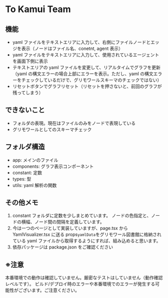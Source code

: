 # To Kamui Team

## 機能

- yaml ファイルをテキストエリアに入力して、右側にファイルノードとエッジを表示（ノードはファイル名、conetnt, agent 表示）
- yaml ファイルをテキストエリアに入力して、使用されているエージェントを画面下側に表示
- テキストエリアの yaml ファイルを変更して、リアルタイムでグラフを更新（yaml の構文エラーの場合上部にエラーを表示。ただし、yaml の構文エラーをチェックしているだけで、グリモワールスキーマのチェックではない）
- リセットボタンでグラフリセット（リセットを押さないと、前回のグラフが残ってしまう）

## できないこと

- フォルダの表現。現在はファイルのみをノードで表現している
- グリモワールとしてのスキーマチェック

## フォルダ構造

- app: メインのファイル
- components: グラフ表示コンポーネント
- constant: 定数
- types: 型
- utils: yaml 解析の関数

## その他メモ

1. constant フォルダに定数を少しまとめています。
   ノードの色指定と、ノードの横幅、ノード間の間隔を定義しています。
2. 今は一つのページとして実装していますが、page.tsx から YamlVisualizer.tsx に送る props`yamlData`をグリモワール図書館に格納されている yaml ファイルから取得するようにすれば、組み込めると思います。
3. 依存パッケージは package.json をご確認ください

## ※注意

本番環境での動作は確認していません。厳密なテストはしていません（動作確認レベルです）。
ビルド/デプロイ時のエラーや本番環境でのエラーが発生する可能性がございます。ご注意ください。
